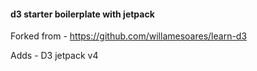 #### d3 starter boilerplate with jetpack

Forked from - https://github.com/willamesoares/learn-d3

Adds - D3 jetpack v4
